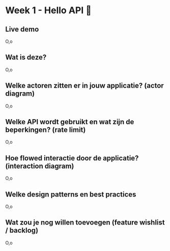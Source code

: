 # Week 1 - Hello API 🐒

## Live demo
O,o

## Wat is deze?
O,o

## Welke actoren zitten er in jouw applicatie? (actor diagram)
O,o

## Welke API wordt gebruikt en wat zijn de beperkingen? (rate limit)
O,o

## Hoe flowed interactie door de applicatie? (interaction diagram)
O,o

## Welke design patterns en best practices
O,o

## Wat zou je nog willen toevoegen (feature wishlist / backlog)
O,o